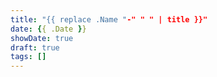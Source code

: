 ```yaml
---
title: "{{ replace .Name "-" " " | title }}"
date: {{ .Date }}
showDate: true
draft: true
tags: []
---
```


